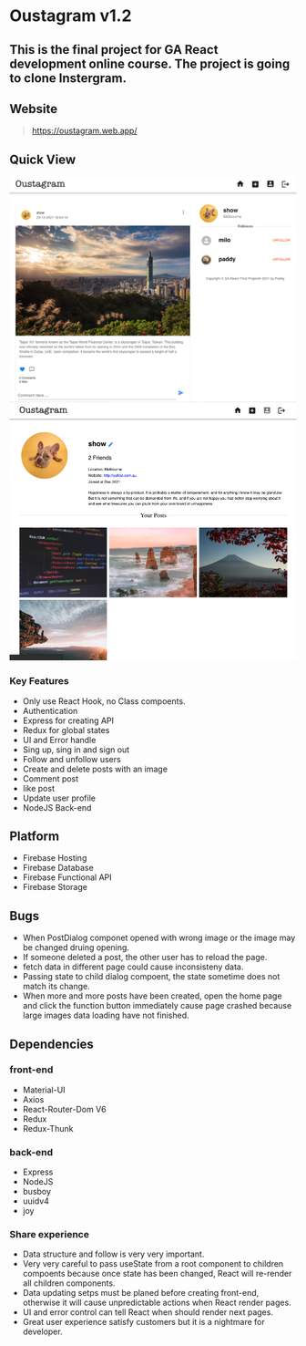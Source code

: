 # Oustagram v1.2

## This is the final project for GA React development online course. The project is going to clone Instergram.

## Website

> https://oustagram.web.app/

## Quick View

![Screen Shot 1](/ScreenShot-1.png?raw=true)
![Screen Shot 2](/ScreenShot-2.png?raw=true)

### Key Features

- Only use React Hook, no Class compoents.
- Authentication
- Express for creating API
- Redux for global states
- UI and Error handle
- Sing up, sing in and sign out
- Follow and unfollow users
- Create and delete posts with an image
- Comment post
- like post
- Update user profile
- NodeJS Back-end

## Platform

- Firebase Hosting
- Firebase Database
- Firebase Functional API
- Firebase Storage

## Bugs

- When PostDialog componet opened with wrong image or the image may be changed druing opening.
- If someone deleted a post, the other user has to reload the page.
- fetch data in different page could cause inconsisteny data.
- Passing state to child dialog compoent, the state sometime does not match its change.
- When more and more posts have been created, open the home page and click the function button immediately cause page crashed because large images data loading have not finished.

## Dependencies

### front-end

- Material-UI
- Axios
- React-Router-Dom V6
- Redux
- Redux-Thunk

### back-end

- Express
- NodeJS
- busboy
- uuidv4
- joy

### Share experience

- Data structure and follow is very very important.
- Very very careful to pass useState from a root component to children compoents because once state has been changed, React will re-render all children components.
- Data updating setps must be planed before creating front-end, otherwise it will cause unpredictable actions when React render pages.
- UI and error control can tell React when should render next pages.
- Great user experience satisfy customers but it is a nightmare for developer.
